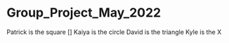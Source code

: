# Group_Project_May_2022

Patrick is the square []
Kaiya is the circle
David is the triangle
Kyle is the X 